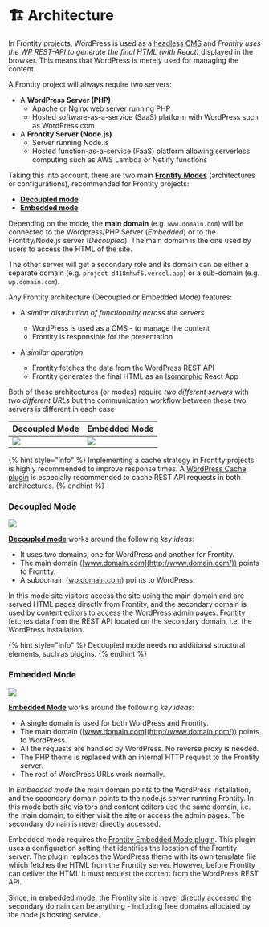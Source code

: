 # 🏗 Architecture

In Frontity projects, WordPress is used as a [headless CMS](https://css-tricks.com/what-is-a-headless-cms/) and _Frontity uses the WP REST-API to generate the final HTML (with React)_ displayed in the browser. This means that WordPress is merely used for managing the content.

A Frontity project will always require two servers:

- A **WordPress Server (PHP)**
  - Apache or Nginx web server running PHP
  - Hosted software-as-a-service (SaaS) platform with WordPress such as WordPress.com
- A **Frontity Server (Node.js)**
  - Server running Node.js
  - Hosted function-as-a-service (FaaS) platform allowing serverless computing such as AWS Lambda or Netlify functions

Taking this into account, there are two main **[Frontity Modes](https://excalidraw.com/#json=5295841782792192,H5-J_CUaq_wM0KYYacHysg)** (architectures or configurations), recommended for Frontity projects:

- [**Decoupled mode**](decoupled-mode.md)
- [**Embedded mode**](embedded-mode.md)

Depending on the mode, the **main domain** (e.g. `www.domain.com`) will be connected to the Wordpress/PHP Server (_Embedded_) or to the Frontity/Node.js server (_Decoupled_). The main domain is the one used by users to access the HTML of the site.

The other server will get a secondary role and its domain can be either a separate domain (e.g. `project-d418mhwf5.vercel.app`) or a sub-domain (e.g. `wp.domain.com`).

Any Frontity architecture (Decoupled or Embedded Mode) features:

- A _similar distribution of functionality across the servers_
  - WordPress is used as a CMS - to manage the content
  - Frontity is responsible for the presentation

- A _similar operation_
  - Frontity fetches the data from the WordPress REST API
  - Frontity generates the final HTML as an [Isomorphic](https://medium.com/capital-one-tech/why-everyone-is-talking-about-isomorphic-universal-javascript-and-why-it-matters-38c07c87905) React App

Both of these architectures (or modes) require _two different servers_ with _two different URLs_ but the communication workflow between these two servers is different in each case

| Decoupled Mode | Embedded Mode |
| --- | ---- |
| ![](https://frontity.org/wp-content/uploads/2021/05/workflow-decoupled-mode.png) | ![](https://frontity.org/wp-content/uploads/2021/05/workflow-embedded-mode.png) |   

{% hint style="info" %}
Implementing a cache strategy in Frontity projects is highly recommended to improve response times. A [WordPress Cache plugin](https://wordpress.org/plugins/simple-cache/) is especially recommended to cache REST API requests in both architectures. 
{% endhint %}


### Decoupled Mode

![](https://frontity.org/wp-content/uploads/2021/05/decoupled-mode-simple-diagram.png)

**[Decoupled mode](decoupled-mode.md)** works around the following *key ideas*:
- It uses two domains, one for WordPress and another for Frontity.
- The main domain ([www.domain.com](http://www.domain.com/)) points to Frontity.
- A subdomain ([wp.domain.com](http://wp.domain.com/)) points to WordPress.

In this mode site visitors access the site using the main domain and are served HTML pages directly from Frontity, and the secondary domain is used by content editors to access the WordPress admin pages. Frontity fetches data from the REST API located on the secondary domain, i.e. the WordPress installation.

{% hint style="info" %}
Decoupled mode needs no additional structural elements, such as plugins.
{% endhint %}


### Embedded Mode

![](https://frontity.org/wp-content/uploads/2021/05/embedded-mode-simple-diagram.png)

**[Embedded Mode](embedded-mode.md)** works around the following *key ideas*:

- A single domain is used for both WordPress and Frontity.
- The main domain ([www.domain.com](http://www.domain.com/)) points to WordPress.
- All the requests are handled by WordPress. No reverse proxy is needed.
- The PHP theme is replaced with an internal HTTP request to the Frontity server.
- The rest of WordPress URLs work normally.

In *Embedded mode* the main domain points to the WordPress installation, and the secondary domain points to the node.js server running Frontity. In this mode both site visitors and content editors use the same domain, i.e. the main domain, to either visit the site or access the admin pages. The secondary domain is never directly accessed.

Embedded mode requires the [Frontity Embedded Mode plugin](https://api.frontity.org/frontity-plugins/embedded-mode). This plugin uses a configuration setting that identifies the location of the Frontity server. The plugin replaces the WordPress theme with its own template file which fetches the HTML from the Frontity server. However, before Frontity can deliver the HTML it must request the content from the WordPress REST API.

Since, in embedded mode, the Frontity site is never directly accessed the secondary domain can be anything - including free domains allocated by the node.js hosting service.